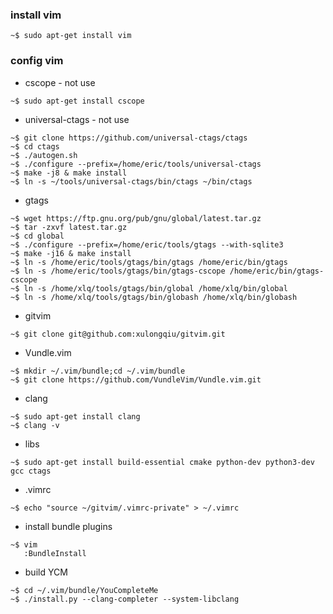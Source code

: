 ### install vim
```
~$ sudo apt-get install vim
```

### config vim
  - cscope - not use
  ```
  ~$ sudo apt-get install cscope
  ```
  - universal-ctags - not use
  ```
  ~$ git clone https://github.com/universal-ctags/ctags
  ~$ cd ctags
  ~$ ./autogen.sh
  ~$ ./configure --prefix=/home/eric/tools/universal-ctags
  ~$ make -j8 & make install
  ~$ ln -s ~/tools/universal-ctags/bin/ctags ~/bin/ctags
  ```
  - gtags
  ```
  ~$ wget https://ftp.gnu.org/pub/gnu/global/latest.tar.gz
  ~$ tar -zxvf latest.tar.gz
  ~$ cd global
  ~$ ./configure --prefix=/home/eric/tools/gtags --with-sqlite3
  ~$ make -j16 & make install
  ~$ ln -s /home/eric/tools/gtags/bin/gtags /home/eric/bin/gtags
  ~$ ln -s /home/eric/tools/gtags/bin/gtags-cscope /home/eric/bin/gtags-cscope
  ~$ ln -s /home/xlq/tools/gtags/bin/global /home/xlq/bin/global
  ~$ ln -s /home/xlq/tools/gtags/bin/globash /home/xlq/bin/globash
  ```
  - gitvim
  ```
  ~$ git clone git@github.com:xulongqiu/gitvim.git
  ```
  - Vundle.vim
  ```
  ~$ mkdir ~/.vim/bundle;cd ~/.vim/bundle
  ~$ git clone https://github.com/VundleVim/Vundle.vim.git
  ```
  - clang
  ```
  ~$ sudo apt-get install clang
  ~$ clang -v
  ```
  - libs
  ```
  ~$ sudo apt-get install build-essential cmake python-dev python3-dev gcc ctags
  ```
  - .vimrc
  ```
  ~$ echo "source ~/gitvim/.vimrc-private" > ~/.vimrc
  ```
  - install bundle plugins
  ```
  ~$ vim
     :BundleInstall
  ```
  - build YCM
  ```
  ~$ cd ~/.vim/bundle/YouCompleteMe
  ~$ ./install.py --clang-completer --system-libclang
  ```

